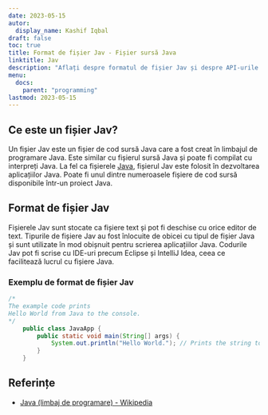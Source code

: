 ```yaml
---
date: 2023-05-15
autor:
  display_name: Kashif Iqbal
draft: false
toc: true
title: Format de fișier Jav - Fișier sursă Java
linktitle: Jav
description: "Aflați despre formatul de fișier Jav și despre API-urile care pot crea și deschide fișiere Jav."
menu:
  docs:
    parent: "programming"
lastmod: 2023-05-15
---
```


## Ce este un fișier Jav?

Un fișier Jav este un fișier de cod sursă Java care a fost creat în limbajul de programare Java. Este similar cu fișierul sursă Java și poate fi compilat cu interpreți Java. La fel ca fișierele [Java](/ro/programming/java/), fișierul Jav este folosit în dezvoltarea aplicațiilor Java. Poate fi unul dintre numeroasele fișiere de cod sursă disponibile într-un proiect Java.

## Format de fișier Jav

Fișierele Jav sunt stocate ca fișiere text și pot fi deschise cu orice editor de text. Tipurile de fișiere Jav au fost înlocuite de obicei cu tipul de fișier Java și sunt utilizate în mod obișnuit pentru scrierea aplicațiilor Java. Codurile Jav pot fi scrise cu IDE-uri precum Eclipse și IntelliJ Idea, ceea ce facilitează lucrul cu fișiere Java.

### Exemplu de format de fișier Jav

```java
/*
The example code prints
Hello World from Java to the console.
*/
    public class JavaApp {
        public static void main(String[] args) {
            System.out.println("Hello World."); // Prints the string to the console.
        }
    }
```

## Referințe ##

* [Java (limbaj de programare) - Wikipedia](https://en.wikipedia.org/wiki/Java_(programming_language))

